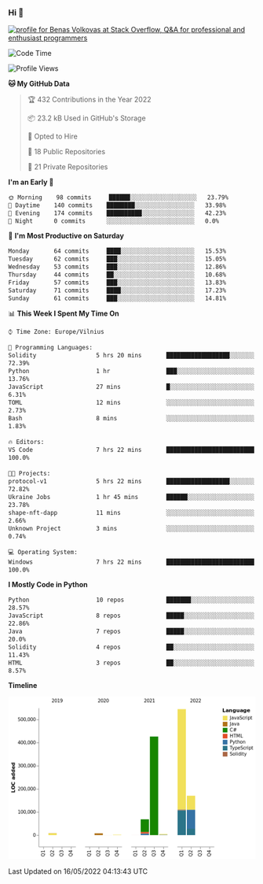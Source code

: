 ### Hi 👋
<a href="https://stackoverflow.com/users/14954249/benas-volkovas"><img src="https://stackoverflow.com/users/flair/14954249.png?theme=dark" width="208" height="58" alt="profile for Benas Volkovas at Stack Overflow, Q&amp;A for professional and enthusiast programmers" title="profile for Benas Volkovas at Stack Overflow, Q&amp;A for professional and enthusiast programmers"></a>

<!--START_SECTION:waka-->
![Code Time](http://img.shields.io/badge/Code%20Time-688%20hrs%2010%20mins-blue)

![Profile Views](http://img.shields.io/badge/Profile%20Views-9-blue)

**🐱 My GitHub Data** 

> 🏆 432 Contributions in the Year 2022
 > 
> 📦 23.2 kB Used in GitHub's Storage 
 > 
> 💼 Opted to Hire
 > 
> 📜 18 Public Repositories 
 > 
> 🔑 21 Private Repositories  
 > 
**I'm an Early 🐤** 

```text
🌞 Morning    98 commits     ██████░░░░░░░░░░░░░░░░░░░   23.79% 
🌆 Daytime    140 commits    ████████░░░░░░░░░░░░░░░░░   33.98% 
🌃 Evening    174 commits    ██████████░░░░░░░░░░░░░░░   42.23% 
🌙 Night      0 commits      ░░░░░░░░░░░░░░░░░░░░░░░░░   0.0%

```
📅 **I'm Most Productive on Saturday** 

```text
Monday       64 commits     ████░░░░░░░░░░░░░░░░░░░░░   15.53% 
Tuesday      62 commits     ███░░░░░░░░░░░░░░░░░░░░░░   15.05% 
Wednesday    53 commits     ███░░░░░░░░░░░░░░░░░░░░░░   12.86% 
Thursday     44 commits     ██░░░░░░░░░░░░░░░░░░░░░░░   10.68% 
Friday       57 commits     ███░░░░░░░░░░░░░░░░░░░░░░   13.83% 
Saturday     71 commits     ████░░░░░░░░░░░░░░░░░░░░░   17.23% 
Sunday       61 commits     ███░░░░░░░░░░░░░░░░░░░░░░   14.81%

```


📊 **This Week I Spent My Time On** 

```text
⌚︎ Time Zone: Europe/Vilnius

💬 Programming Languages: 
Solidity                 5 hrs 20 mins       ██████████████████░░░░░░░   72.39% 
Python                   1 hr                ███░░░░░░░░░░░░░░░░░░░░░░   13.76% 
JavaScript               27 mins             █░░░░░░░░░░░░░░░░░░░░░░░░   6.31% 
TOML                     12 mins             ░░░░░░░░░░░░░░░░░░░░░░░░░   2.73% 
Bash                     8 mins              ░░░░░░░░░░░░░░░░░░░░░░░░░   1.83%

🔥 Editors: 
VS Code                  7 hrs 22 mins       █████████████████████████   100.0%

🐱‍💻 Projects: 
protocol-v1              5 hrs 22 mins       ██████████████████░░░░░░░   72.82% 
Ukraine Jobs             1 hr 45 mins        ██████░░░░░░░░░░░░░░░░░░░   23.78% 
shape-nft-dapp           11 mins             ░░░░░░░░░░░░░░░░░░░░░░░░░   2.66% 
Unknown Project          3 mins              ░░░░░░░░░░░░░░░░░░░░░░░░░   0.74%

💻 Operating System: 
Windows                  7 hrs 22 mins       █████████████████████████   100.0%

```

**I Mostly Code in Python** 

```text
Python                   10 repos            ███████░░░░░░░░░░░░░░░░░░   28.57% 
JavaScript               8 repos             █████░░░░░░░░░░░░░░░░░░░░   22.86% 
Java                     7 repos             █████░░░░░░░░░░░░░░░░░░░░   20.0% 
Solidity                 4 repos             ██░░░░░░░░░░░░░░░░░░░░░░░   11.43% 
HTML                     3 repos             ██░░░░░░░░░░░░░░░░░░░░░░░   8.57%

```


**Timeline**

![Chart not found](https://raw.githubusercontent.com/BenasVolkovas/BenasVolkovas/main/charts/bar_graph.png) 


 Last Updated on 16/05/2022 04:13:43 UTC
<!--END_SECTION:waka-->

